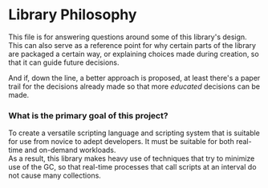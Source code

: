 # Library Philosophy

This file is for answering questions around some of this library's design. This can also
serve as a reference point for why certain parts of the library are packaged a certain
way, or explaining choices made during creation, so that it can guide future decisions.

And if, down the line, a better approach is proposed, at least there's a paper trail for
the decisions already made so that more *educated* decisions can be made.


### What is the primary goal of this project?

To create a versatile scripting language and scripting system that is suitable for use from 
novice to adept developers. It must be suitable for both real-time and on-demand workloads.  
As a result, this library makes heavy use of techniques that try to minimize use of the GC, so that
real-time processes that call scripts at an interval do not cause many collections.

